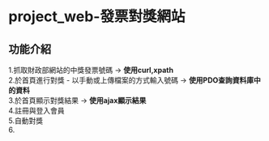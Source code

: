 # project_web-發票對獎網站

<h2>功能介紹</h2>
1.抓取財政部網站的中獎發票號碼 → <b>使用curl,xpath</b><br>
2.於首頁進行對獎 - 以手動或上傳檔案的方式輸入號碼 → <b>使用PDO查詢資料庫中的資料</b><br>
3.於首頁顯示對獎結果 → <b>使用ajax顯示結果</b><br>
4.註冊與登入會員<br>
5.自動對獎<br>
6.
